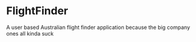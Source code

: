 # FlightFinder
A user based Australian flight finder application because the big company ones all kinda suck
